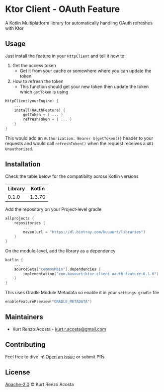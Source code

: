 # Ktor Client - OAuth Feature

A Kotlin Multiplatform library for automatically handling OAuth refreshes with Ktor 

## Usage

Just install the feature in your `HttpClient` and tell it how to: 

1. Get the access token
    - Get it from your cache or somewhere where you can update the token
2. How to refresh the token
    - This function should get your new token then update the token which `getToken` is using 

```kotlin
HttpClient(yourEngine) {
    ...
    install(OAuthFeature) {
        getToken = { ... }
        refreshToken = { ... }
    }
}
```

This would add an `Authorization: Bearer ${getToken()}` header to your requests and would call `refreshToken()` when the request receives a `401 Unauthorized`. 


## Installation

Check the table below for the compatibilty across Kotlin versions

| Library    | Kotlin  |
| ---------- | ------- |
| 0.1.0      | 1.3.70  |

Add the repository on your Project-level gradle
```kotlin
allprojects {
    repositories {
        ...
        maven(url = "https://dl.bintray.com/kuuuurt/libraries")
    }
}
```

On the module-level, add the library as a dependency

```kotlin
kotlin {
    ...
    sourceSets["commonMain"].dependencies {
        implementation("com.kuuuurt:ktor-client-oauth-feature:0.1.0")
    }
}
```

This uses Gradle Module Metadata so enable it in your `settings.gradle` file

```kotlin
enableFeaturePreview("GRADLE_METADATA")
```

## Maintainers

- Kurt Renzo Acosta - [kurt.r.acosta@gmail.com](mailto:kurt.r.acosta@gmail.com)

## Contributing

Feel free to dive in! [Open an issue](https://github.com/kuuuurt/ktor-client-oauth-feature/issues) or submit PRs.

## License

[Apache-2.0](LICENSE) © Kurt Renzo Acosta
